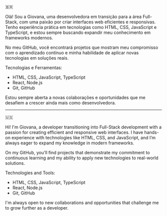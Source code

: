 🇧🇷

Olá! Sou a Giovana, uma desenvolvedora em transição para a área Full-Stack, com uma paixão por criar interfaces web eficientes e responsivas. 
Tenho experiência prática em tecnologias como HTML, CSS, JavaScript e TypeScript, e estou sempre buscando expandir meu conhecimento em frameworks modernos.

No meu GitHub, você encontrará projetos que mostram meu compromisso com o aprendizado contínuo e minha habilidade de aplicar novas tecnologias em soluções reais. 

Tecnologias e Ferramentas:

 * HTML, CSS, JavaScript, TypeScript
 * React, Node.js
 * Git, GitHub

Estou sempre aberta a novas colaborações e oportunidades que me desafiem a crescer ainda mais como desenvolvedora.

-----------------------------------------------------------------------------------------------------------------------------------------------------------------
🇺🇸

Hi! I'm Giovana, a developer transitioning into Full-Stack development with a passion for creating efficient and responsive web interfaces. 
I have hands-on experience with technologies like HTML, CSS, and JavaScript, and I’m always eager to expand my knowledge in modern frameworks.

On my GitHub, you’ll find projects that demonstrate my commitment to continuous learning and my ability to apply new technologies to real-world solutions. 

Technologies and Tools:

  * HTML, CSS, JavaScript, TypeScript
  * React, Node.js
  * Git, GitHub

I'm always open to new collaborations and opportunities that challenge me to grow further as a developer.
